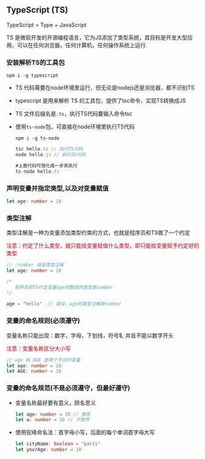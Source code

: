## TypeScript (TS)

TypeScript = Type + JavaScript 

TS 是微软开发的开源编程语言，它为JS添加了类型系统，其目标是开发大型应用，可以在任何浏览器，任何计算机，任何操作系统上运行.

### 安装解析TS的工具包

```shell
npm i -g typescript
```

- TS 代码需要在node环境里运行，但无论是nodejs还是浏览器，都不识别TS

- typescript 是用来解析 TS 的工具包，提供了tsc命令，实现TS转换成JS

- TS 文件后缀名是`.ts`，执行TS代码要输入命令tsc

- 使用`ts-node`包，可直接在node环境里执行TS代码
  
  ```shell
  npm i -g ts-node
  ```
  
  ```ts
  tsc hello.ts // 执行TS代码
  node hello.js // 执行JS代码
  
  #上面代码可简化成一步来执行
  ts-node hello.ts
  ```

### 声明变量并指定类型,以及对变量赋值

```ts
let age: number = 18 
```

### 类型注解

类型注解是一种为变量添加类型约束的方式，也就是程序员和TS做了一个约定

<font color='bronze'>注意：约定了什么类型，就只能给变量赋值什么类型，即只能给变量赋予约定好的类型</font>

```ts
// :number 就是类型注解
let age: number = 18 

/*
   程序员和TS约定变量age的数值的类型是number
*/

age = "hello"  // 错误，age的类型注解是number
```

### 变量的命名规则(必须遵守)

变量名称只能出现：数字，字母，下划线，符号$, 并且不能以数字开头

<font color='bronze'>注意：变量名称区分大小写</font>

```ts
// age 和 AGE 是两个不同的变量
let age: number = 18
let AGE: number = 18
```

### 变量的命名规范(不是必须遵守，但最好遵守)

- 变量名称最好要有意义，顾名思义
  
  ```ts
  let age: number = 18 // 推荐
  let a: number = 18 // 不推荐
  ```

- 使用驼峰命名法：首字母小写，后面的每个单词首字母大写
  
  ```ts
  let cityName: boolean = "paris"
  let yourAge: number = 18
  ```

### 
